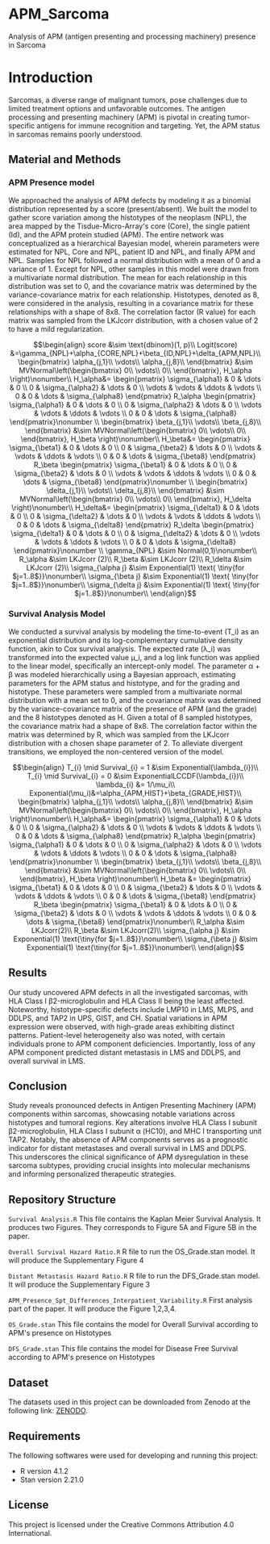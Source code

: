 # APM_Sarcoma
Analysis of APM (antigen presenting and processing machinery) presence in Sarcoma

# Introduction

Sarcomas, a diverse range of malignant tumors, pose challenges due to limited treatment options and unfavorable outcomes. The antigen processing and presenting machinery (APM) is pivotal in creating tumor-specific antigens for immune recognition and targeting. Yet, the APM status in sarcomas remains poorly understood.

## Material and Methods

### APM Presence model 

We approached the analysis of APM defects by modeling it as a binomial distribution represented by a score (present/absent). We built the model to gather score variation among the histotypes of the neoplasm (NPL), the area mapped by the Tisdue-Micro-Array's core (Core), the single patient (Id), and the APM protein studied (APM). The entire network was conceptualized as a hierarchical Bayesian model, wherein parameters were estimated for NPL, Core and NPL, patient ID and NPL, and finally APM and NPL. Samples for NPL followed a normal distribution with a mean of 0 and a variance of 1. Except for NPL, other samples in this model were drawn from a multivariate normal distribution. The mean for each relationship in this distribution was set to 0, and the covariance matrix was determined by the variance-covariance matrix for each relationship. Histotypes, denoted as 8, were considered in the analysis, resulting in a covariance matrix for these relationships with a shape of 8x8. The correlation factor (R value) for each matrix was sampled from the LKJcorr distribution, with a chosen value of 2 to have a mild regularization.


```math
\begin{align}
score &\sim \text{dbinom}(1, p)\\
Logit(score) &=\gamma_{NPL}+\alpha_{CORE,NPL}+\beta_{ID,NPL}+\delta_{APM,NPL}\\

\begin{bmatrix}
\alpha_{j,1}\\
\vdots\\
\alpha_{j,8}\\
\end{bmatrix}
&\sim
MVNormal\left(\begin{bmatrix}
0\\
\vdots\\
0\\
\end{bmatrix}, H_\alpha
\right)\nonumber\\
H_\alpha&=
\begin{pmatrix}
    \sigma_{\alpha1} & 0 & \dots & 0 \\
    0 & \sigma_{\alpha2} & \dots & 0 \\
    \vdots & \vdots & \ddots & \vdots \\
    0 & 0 & \dots & \sigma_{\alpha8}
  \end{pmatrix}
R_\alpha
\begin{pmatrix}
    \sigma_{\alpha1} & 0 & \dots & 0 \\
    0 & \sigma_{\alpha2} & \dots & 0 \\
    \vdots & \vdots & \ddots & \vdots \\
    0 & 0 & \dots & \sigma_{\alpha8}
  \end{pmatrix}\nonumber \\

\begin{bmatrix}
\beta_{j,1}\\
\vdots\\
\beta_{j,8}\\
\end{bmatrix}
&\sim
MVNormal\left(\begin{bmatrix}
0\\
\vdots\\
0\\
\end{bmatrix}, H_\beta
\right)\nonumber\\
H_\beta&=
\begin{pmatrix}
    \sigma_{\beta1} & 0 & \dots & 0 \\
    0 & \sigma_{\beta2} & \dots & 0 \\
    \vdots & \vdots & \ddots & \vdots \\
    0 & 0 & \dots & \sigma_{\beta8}
  \end{pmatrix}
R_\beta
\begin{pmatrix}
    \sigma_{\beta1} & 0 & \dots & 0 \\
    0 & \sigma_{\beta2} & \dots & 0 \\
    \vdots & \vdots & \ddots & \vdots \\
    0 & 0 & \dots & \sigma_{\beta8}
  \end{pmatrix}\nonumber \\

\begin{bmatrix}
\delta_{j,1}\\
\vdots\\
\delta_{j,8}\\
\end{bmatrix}
&\sim
MVNormal\left(\begin{bmatrix}
0\\
\vdots\\
0\\
\end{bmatrix}, H_\delta
\right)\nonumber\\
H_\delta&=
\begin{pmatrix}
    \sigma_{\delta1} & 0 & \dots & 0 \\
    0 & \sigma_{\delta2} & \dots & 0 \\
    \vdots & \vdots & \ddots & \vdots \\
    0 & 0 & \dots & \sigma_{\delta8}
  \end{pmatrix}
R_\delta
\begin{pmatrix}
    \sigma_{\delta1} & 0 & \dots & 0 \\
    0 & \sigma_{\delta2} & \dots & 0 \\
    \vdots & \vdots & \ddots & \vdots \\
    0 & 0 & \dots & \sigma_{\delta8}
  \end{pmatrix}\nonumber \\
\gamma_{NPL} &\sim Normal(0,1)\nonumber\\
R_\alpha &\sim LKJcorr (2)\\
R_\beta &\sim LKJcorr (2)\\
R_\delta &\sim LKJcorr (2)\\
\sigma_{\alpha j} &\sim Exponential(1)  \text{ \tiny{for $j=1..8$}}\nonumber\\
\sigma_{\beta j} &\sim Exponential(1)  \text{ \tiny{for $j=1..8$}}\nonumber\\
\sigma_{\delta j} &\sim Exponential(1)  \text{ \tiny{for $j=1..8$}}\nonumber\\
\end{align}
```
### Survival Analysis Model 

We conducted a survival analysis by modeling the time-to-event (T_i) as an exponential distribution and its log-complementary cumulative density function, akin to Cox survival analysis. The expected rate (λ_i) was transformed into the expected value μ_i, and a log link function was applied to the linear model, specifically an intercept-only model. The parameter α + β was modeled hierarchically using a Bayesian approach, estimating parameters for the APM status and histotype, and for the grading and histotype. These parameters were sampled from a multivariate normal distribution with a mean set to 0, and the covariance matrix was determined by the variance-covariance matrix of the presence of APM (and the grade) and the 8 histotypes denoted as H. Given a total of 8 sampled histotypes, the covariance matrix had a shape of 8x8. The correlation factor within the matrix was determined by R, which was sampled from the LKJcorr distribution with a chosen shape parameter of 2. To alleviate divergent transitions, we employed the non-centered version of the model.


```math
\begin{align}
T_{i} \mid Survival_{i} = 1 &\sim Exponential(\lambda_{i})\\
T_{i} \mid Survival_{i} = 0 &\sim ExponentialLCCDF(\lambda_{i})\\
\lambda_{i} &= 1/\mu_i\\
Exponential(\mu_i)&=\alpha_{APM,HIST}+\beta_{GRADE,HIST}\\
\begin{bmatrix}
\alpha_{j,1}\\
\vdots\\
\alpha_{j,8}\\
\end{bmatrix}
&\sim
MVNormal\left(\begin{bmatrix}
0\\
\vdots\\
0\\
\end{bmatrix}, H_\alpha
\right)\nonumber\\
H_\alpha&=
\begin{pmatrix}
    \sigma_{\alpha1} & 0 & \dots & 0 \\
    0 & \sigma_{\alpha2} & \dots & 0 \\
    \vdots & \vdots & \ddots & \vdots \\
    0 & 0 & \dots & \sigma_{\alpha8}
  \end{pmatrix}
R_\alpha
\begin{pmatrix}
    \sigma_{\alpha1} & 0 & \dots & 0 \\
    0 & \sigma_{\alpha2} & \dots & 0 \\
    \vdots & \vdots & \ddots & \vdots \\
    0 & 0 & \dots & \sigma_{\alpha8}
  \end{pmatrix}\nonumber \\
\begin{bmatrix}
\beta_{j,1}\\
\vdots\\
\beta_{j,8}\\
\end{bmatrix}
&\sim
MVNormal\left(\begin{bmatrix}
0\\
\vdots\\
0\\
\end{bmatrix}, H_\beta
\right)\nonumber\\
H_\beta &=
\begin{pmatrix}
    \sigma_{\beta1} & 0 & \dots & 0 \\
    0 & \sigma_{\beta2} & \dots & 0 \\
    \vdots & \vdots & \ddots & \vdots \\
    0 & 0 & \dots & \sigma_{\beta8}
  \end{pmatrix}
R_\beta
\begin{pmatrix}
    \sigma_{\beta1} & 0 & \dots & 0 \\
    0 & \sigma_{\beta2} & \dots & 0 \\
    \vdots & \vdots & \ddots & \vdots \\
    0 & 0 & \dots & \sigma_{\beta8}
  \end{pmatrix}\nonumber\\
R_\alpha &\sim LKJcorr(2)\\
R_\beta &\sim LKJcorr(2)\\
\sigma_{\alpha j} &\sim Exponential(1) \text{\tiny{for $j=1..8$}}\nonumber\\
\sigma_{\beta j} &\sim Exponential(1) \text{\tiny{for $j=1..8$}}\nonumber\\
\end{align}
```
## Results
Our study uncovered APM defects in all the investigated sarcomas, with HLA Class I β2-microglobulin and HLA Class II being the least affected. Noteworthy, histotype-specific defects include LMP10 in LMS, MLPS, and DDLPS, and TAP2 in UPS, GIST, and CH. Spatial variations in APM expression were observed, with high-grade areas exhibiting distinct patterns. Patient-level heterogeneity also was noted, with certain individuals prone to APM component deficiencies. Importantly, loss of any APM component predicted distant metastasis in LMS and DDLPS, and overall survival in LMS.

## Conclusion
Study reveals pronounced defects in Antigen Presenting Machinery (APM) components within sarcomas, showcasing notable variations across histotypes and tumoral regions. Key alterations involve HLA Class I subunit β2-microglobulin, HLA Class I subunit α (HC10), and MHC I transporting unit TAP2. Notably, the absence of APM components serves as a prognostic indicator for distant metastases and overall survival in LMS and DDLPS. This underscores the clinical significance of APM dysregulation in these sarcoma subtypes, providing crucial insights into molecular mechanisms and informing personalized therapeutic strategies.

## Repository Structure

`Survival Analysis.R` This file contains the Kaplan Meier Survival Analysis. It produces two Figures. They corresponds to Figure 5A and Figure 5B in the paper. 

`Overall Survival Hazard Ratio.R` R file to run the OS_Grade.stan model. It will produce the Supplementary Figure 4

`Distant Metastasis Hazard Ratio.R` R file to run the DFS_Grade.stan model. It will produce the Supplementary Figure 3

`APM_Presence_Spt_Differences_Interpatient_Variability.R` First analysis part of the paper. It will produce the Figure 1,2,3,4.

`OS_Grade.stan` This file contains the model for Overall Survival according to APM's presence on Histotypes

`DFS_Grade.stan` This file contains the model for Disease Free Survival according to APM's presence on Histotypes

## Dataset

The datasets used in this project can be downloaded from Zenodo at the following link: [ZENODO](https://zenodo.org/records/10204127).

## Requirements

The following softwares were used for developing and running this project:

* R version 4.1.2
* Stan version 2.21.0


## License

This project is licensed under the Creative Commons Attribution 4.0 International.
